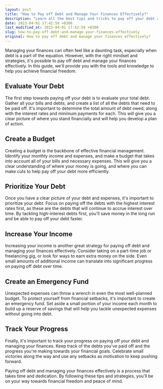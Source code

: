 ```yaml
---
layout: post
title: "How to Pay off Debt and Manage Your Finances Effectively?"
description: "Learn all the best tips and tricks to pay off your debt and manage your finances effectively with our comprehensive guide."
date: 2023-04-01 17:42:59 +0300
last_modified_at: 2023-04-01 17:42:59 +0300
slug: how-to-pay-off-debt-and-manage-your-finances-effectively
original: How to pay off debt and manage your finances effectively?
---
```

Managing your finances can often feel like a daunting task, especially when debt is a part of the equation. However, with the right mindset and strategies, it's possible to pay off debt and manage your finances effectively. In this guide, we'll provide you with the tools and knowledge to help you achieve financial freedom.

## Evaluate Your Debt

The first step towards paying off your debt is to evaluate your total debt. Gather all your bills and debts, and create a list of all the debts that need to be paid off. It's important to determine the total amount of debt owed, along with the interest rates and minimum payments for each. This will give you a clear picture of where you stand financially and will help you develop a plan of action.

## Create a Budget

Creating a budget is the backbone of effective financial management. Identify your monthly income and expenses, and make a budget that takes into account all of your bills and necessary expenses. This will give you a clear understanding of where your money is going, and where you can make cuts to help pay off your debt more efficiently.

## Prioritize Your Debt

Once you have a clear picture of your debt and expenses, it's important to prioritize your debt. Focus on paying off the debts with the highest interest rates first, as these are the debts that will continue to accrue interest over time. By tackling high-interest debts first, you'll save money in the long run and be able to pay off your debt faster.

## Increase Your Income

Increasing your income is another great strategy for paying off debt and managing your finances effectively. Consider taking on a part-time job or freelancing gig, or look for ways to earn extra money on the side. Even small amounts of additional income can translate into significant progress on paying off debt over time.

## Create an Emergency Fund

Unexpected expenses can throw a wrench in even the most well-planned budget. To protect yourself from financial setbacks, it's important to create an emergency fund. Set aside a small portion of your income each month to build up a reserve of savings that will help you tackle unexpected expenses without going into debt.

## Track Your Progress

Finally, it's important to track your progress on paying off your debt and managing your finances. Keep track of the debts you've paid off and the progress you're making towards your financial goals. Celebrate small victories along the way and use any setbacks as motivation to keep pushing forward.

Paying off debt and managing your finances effectively is a process that takes time and dedication. By following these tips and strategies, you'll be on your way towards financial freedom and peace of mind.
